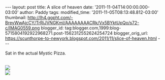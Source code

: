 \-\-- layout: post title: A slice of heaven date:
\'2011-11-04T14:00:00.000-03:00\' author: Paddy tags: modified\_time:
\'2011-11-05T08:13:48.812-03:00\' thumbnail:
http://lh4.ggpht.com/-BreyWwAjcCY/TrRiJVNGKmI/AAAAAAAACRk/Vx5BYktUpQo/s72-c/IMAG0559.png
blogger\_id:
tag:blogger.com,1999:blog-5715804192922968271.post-1562312552624254724
blogger\_orig\_url:
https://scunthorpe-to-newyork.blogspot.com/2011/11/slice-of-heaven.html
\-\--

<div>

Sat in the actual Mystic Pizza.

\
![](http://lh4.ggpht.com/-BreyWwAjcCY/TrRiJVNGKmI/AAAAAAAACRk/Vx5BYktUpQo/IMAG0559.png)\
![](http://lh4.ggpht.com/-Cx07zjA5vek/TrRiKZASegI/AAAAAAAACRs/cCAwkvqikYU/IMAG0560.png)

</div>
